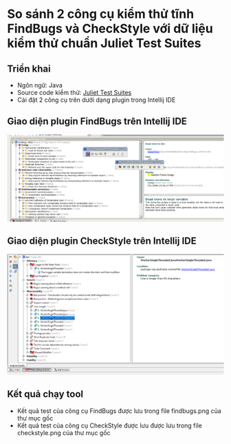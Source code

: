 # So sánh 2 công cụ kiểm thử tĩnh FindBugs và CheckStyle với dữ liệu kiểm thử chuẩn Juliet Test Suites

## Triển khai

- Ngôn ngữ: Java
- Source code kiểm thử: <a href="https://samate.nist.gov/SRD/testsuite.php">Juliet Test Suites</a>
- Cài đặt 2 công cụ trên dưới dạng plugin trong Intellij IDE

## Giao diện plugin FindBugs trên Intellij IDE
![alt text](https://github.com/huong1999/Juliet_FindBugs_and_CheckStyle/blob/master/findbugs.png)

## Giao diện plugin CheckStyle trên Intellij IDE
![alt text](https://github.com/huong1999/Juliet_FindBugs_and_CheckStyle/blob/master/checkstyle.png)
## Kết quả chạy tool
- Kết quả test của công cụ FindBugs được lưu trong file findbugs.png của thư mục gốc
- Kết quả test của công cụ CheckStyle được lưu được lưu trong file checkstyle.png của thư mục gốc
